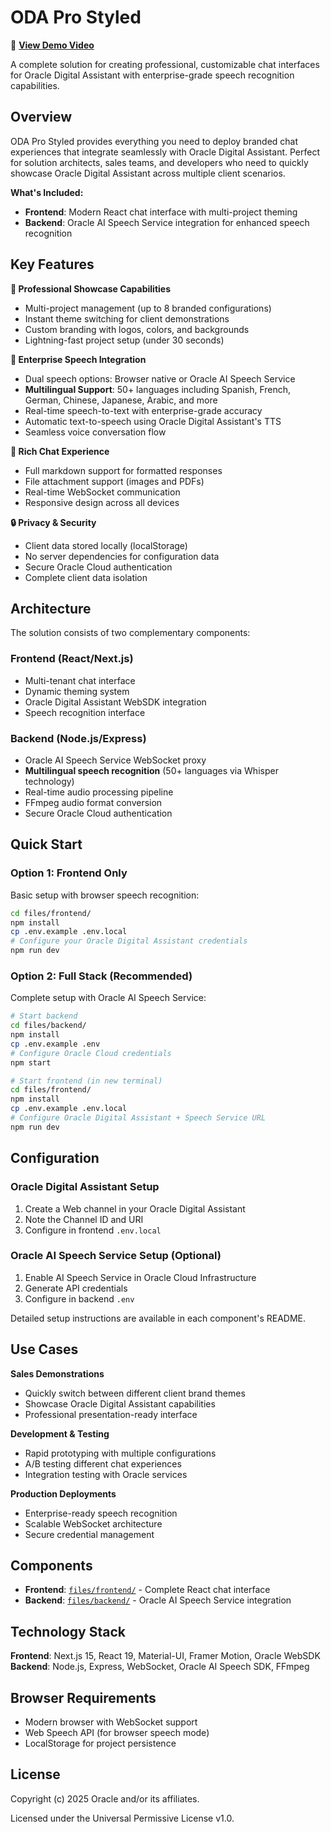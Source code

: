 # ODA Pro Styled

🎥 **[View Demo Video](files/oda-pro-styled-demo.mp4)**

A complete solution for creating professional, customizable chat interfaces for Oracle Digital Assistant with enterprise-grade speech recognition capabilities.

## Overview

ODA Pro Styled provides everything you need to deploy branded chat experiences that integrate seamlessly with Oracle Digital Assistant. Perfect for solution architects, sales teams, and developers who need to quickly showcase Oracle Digital Assistant across multiple client scenarios.

**What's Included:**

- **Frontend**: Modern React chat interface with multi-project theming
- **Backend**: Oracle AI Speech Service integration for enhanced speech recognition

## Key Features

**🎨 Professional Showcase Capabilities**

- Multi-project management (up to 8 branded configurations)
- Instant theme switching for client demonstrations
- Custom branding with logos, colors, and backgrounds
- Lightning-fast project setup (under 30 seconds)

**🎤 Enterprise Speech Integration**

- Dual speech options: Browser native or Oracle AI Speech Service
- **Multilingual Support**: 50+ languages including Spanish, French, German, Chinese, Japanese, Arabic, and more
- Real-time speech-to-text with enterprise-grade accuracy
- Automatic text-to-speech using Oracle Digital Assistant's TTS
- Seamless voice conversation flow

**💬 Rich Chat Experience**

- Full markdown support for formatted responses
- File attachment support (images and PDFs)
- Real-time WebSocket communication
- Responsive design across all devices

**🔒 Privacy & Security**

- Client data stored locally (localStorage)
- No server dependencies for configuration data
- Secure Oracle Cloud authentication
- Complete client data isolation

## Architecture

The solution consists of two complementary components:

### Frontend (React/Next.js)

- Multi-tenant chat interface
- Dynamic theming system
- Oracle Digital Assistant WebSDK integration
- Speech recognition interface

### Backend (Node.js/Express)

- Oracle AI Speech Service WebSocket proxy
- **Multilingual speech recognition** (50+ languages via Whisper technology)
- Real-time audio processing pipeline
- FFmpeg audio format conversion
- Secure Oracle Cloud authentication

## Quick Start

### Option 1: Frontend Only

Basic setup with browser speech recognition:

```bash
cd files/frontend/
npm install
cp .env.example .env.local
# Configure your Oracle Digital Assistant credentials
npm run dev
```

### Option 2: Full Stack (Recommended)

Complete setup with Oracle AI Speech Service:

```bash
# Start backend
cd files/backend/
npm install
cp .env.example .env
# Configure Oracle Cloud credentials
npm start

# Start frontend (in new terminal)
cd files/frontend/
npm install
cp .env.example .env.local
# Configure Oracle Digital Assistant + Speech Service URL
npm run dev
```

## Configuration

### Oracle Digital Assistant Setup

1. Create a Web channel in your Oracle Digital Assistant
2. Note the Channel ID and URI
3. Configure in frontend `.env.local`

### Oracle AI Speech Service Setup (Optional)

1. Enable AI Speech Service in Oracle Cloud Infrastructure
2. Generate API credentials
3. Configure in backend `.env`

Detailed setup instructions are available in each component's README.

## Use Cases

**Sales Demonstrations**

- Quickly switch between different client brand themes
- Showcase Oracle Digital Assistant capabilities
- Professional presentation-ready interface

**Development & Testing**

- Rapid prototyping with multiple configurations
- A/B testing different chat experiences
- Integration testing with Oracle services

**Production Deployments**

- Enterprise-ready speech recognition
- Scalable WebSocket architecture
- Secure credential management

## Components

- **Frontend**: [`files/frontend/`](files/frontend/) - Complete React chat interface
- **Backend**: [`files/backend/`](files/backend/) - Oracle AI Speech Service integration

## Technology Stack

**Frontend**: Next.js 15, React 19, Material-UI, Framer Motion, Oracle WebSDK  
**Backend**: Node.js, Express, WebSocket, Oracle AI Speech SDK, FFmpeg

## Browser Requirements

- Modern browser with WebSocket support
- Web Speech API (for browser speech mode)
- LocalStorage for project persistence

## License

Copyright (c) 2025 Oracle and/or its affiliates.

Licensed under the Universal Permissive License v1.0.
